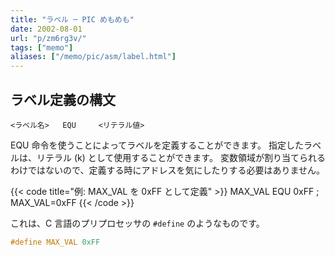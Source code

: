 ```yaml
---
title: "ラベル ─ PIC めもめも"
date: 2002-08-01
url: "p/zm6rg3v/"
tags: ["memo"]
aliases: ["/memo/pic/asm/label.html"]
---
```


ラベル定義の構文
----

```
<ラベル名>   EQU     <リテラル値>
```

EQU 命令を使うことによってラベルを定義することができます。
指定したラベルは、リテラル (k) として使用することができます。
変数領域が割り当てられるわけではないので、定義する時にアドレスを気にしたりする必要はありません。

{{< code title="例: MAX_VAL を 0xFF として定義" >}}
MAX_VAL  EQU   0xFF    ; MAX_VAL=0xFF
{{< /code >}}

これは、C 言語のプリプロセッサの `#define` のようなものです。

```cpp
#define MAX_VAL 0xFF
``` 

